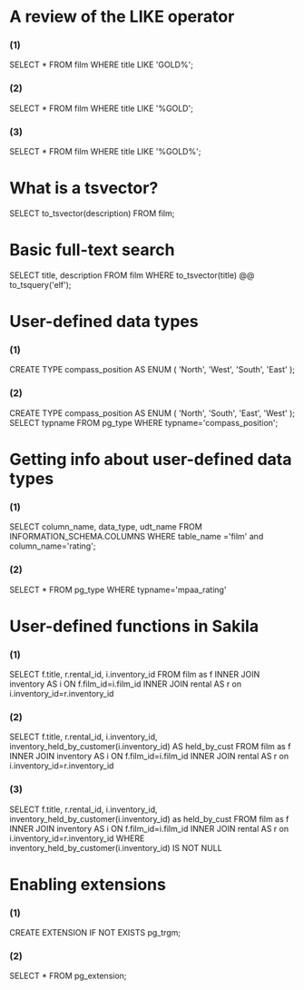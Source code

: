 # A review of the LIKE operator
### (1)
SELECT *
FROM film
WHERE title LIKE 'GOLD%';

### (2)
SELECT *
FROM film
WHERE title LIKE '%GOLD';

### (3)
SELECT *
FROM film
WHERE title LIKE '%GOLD%';

# What is a tsvector?
SELECT to_tsvector(description)
FROM film;

# Basic full-text search
SELECT title, description
FROM film
WHERE to_tsvector(title) @@ to_tsquery('elf');

# User-defined data types
### (1)
CREATE TYPE compass_position AS ENUM (
  	'North', 
  	'West',
  	'South', 
  	'East'
);

### (2)
CREATE TYPE compass_position AS ENUM (
  	'North', 
  	'South',
  	'East', 
  	'West'
);
SELECT typname
FROM pg_type
WHERE typname='compass_position';

# Getting info about user-defined data types
### (1)
SELECT column_name, data_type, udt_name
FROM INFORMATION_SCHEMA.COLUMNS 
WHERE table_name ='film' and column_name='rating';

### (2)
SELECT *
FROM pg_type 
WHERE typname='mpaa_rating'

# User-defined functions in Sakila
### (1)
SELECT 
	f.title, 
    r.rental_id, 
    i.inventory_id
FROM film as f 
	INNER JOIN inventory AS i ON f.film_id=i.film_id 
    INNER JOIN rental AS r on i.inventory_id=r.inventory_id

### (2)
SELECT 
	f.title, 
    r.rental_id, 
    i.inventory_id,
    inventory_held_by_customer(i.inventory_id) AS held_by_cust
FROM film as f 
	INNER JOIN inventory AS i ON f.film_id=i.film_id 
    INNER JOIN rental AS r on i.inventory_id=r.inventory_id

### (3)
SELECT 
	f.title, 
    r.rental_id, 
    i.inventory_id,
    inventory_held_by_customer(i.inventory_id) as held_by_cust
FROM film as f 
	INNER JOIN inventory AS i ON f.film_id=i.film_id 
    INNER JOIN rental AS r on i.inventory_id=r.inventory_id
WHERE
    inventory_held_by_customer(i.inventory_id) IS NOT NULL

# Enabling extensions
### (1)
CREATE EXTENSION IF NOT EXISTS pg_trgm;

### (2)
SELECT * 
FROM pg_extension;

